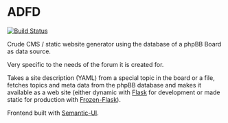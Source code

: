 # ADFD

[![Build Status](https://travis-ci.org/ADFD/adfd.svg)](https://travis-ci.org/ADFD/adfd)

Crude CMS / static website generator using the database of a phpBB Board as data source. 

Very specific to the needs of the forum it is created for.

Takes a site description (YAML) from a special topic in the board or a file, fetches topics and meta data from the phpBB database and makes it available as a web site (either dynamic with [Flask](http://flask.pocoo.org/) for development or made static for production with [Frozen-Flask](http://pythonhosted.org/Frozen-Flask/)). 

Frontend built with [Semantic-UI](semantic-ui.com).
